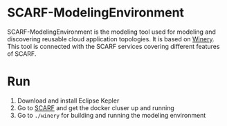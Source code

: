 # SCARF-ModelingEnvironment

SCARF-ModelingEnvironment is the modeling tool used for modeling and discovering reusable cloud application topologies. It is based on [Winery](https://github.com/eclipse/winery). This tool is connected with the SCARF services covering different features of SCARF.

# Run
1. Download and install Eclipse Kepler
2. Go to [SCARF](https://github.com/sgomezsaez/SCARF) and get the docker cluser up and running
3. Go to `./winery` for building and running the modeling environment